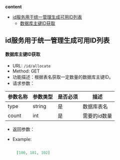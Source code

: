 <!-- START doctoc generated TOC please keep comment here to allow auto update -->
<!-- DON'T EDIT THIS SECTION, INSTEAD RE-RUN doctoc TO UPDATE -->
**content**

- [id服务用于统一管理生成可用ID列表](#id%E6%9C%8D%E5%8A%A1%E7%94%A8%E4%BA%8E%E7%BB%9F%E4%B8%80%E7%AE%A1%E7%90%86%E7%94%9F%E6%88%90%E5%8F%AF%E7%94%A8id%E5%88%97%E8%A1%A8)
    - [数据库主键ID获取](#%E6%95%B0%E6%8D%AE%E5%BA%93%E4%B8%BB%E9%94%AEid%E8%8E%B7%E5%8F%96)

<!-- END doctoc generated TOC please keep comment here to allow auto update -->

## id服务用于统一管理生成可用ID列表

#### 数据库主键ID获取
* URL: `/id/allocate`
* Method:   GET
* 功能描述：根据表名获取一定数量的数据库主键ID。
* 请求参数： 
     
| 参数名称   | 参数类型  |是否必须 | 描述                                    
| ----------|---------- |------| ---------------------------|
| type   | string   |  是 | 数据库表名 |
| count   | int   |  是 | 需要的id数量|


* 返回参数：

* Example:

```json

     [100, 101, 102]

```
